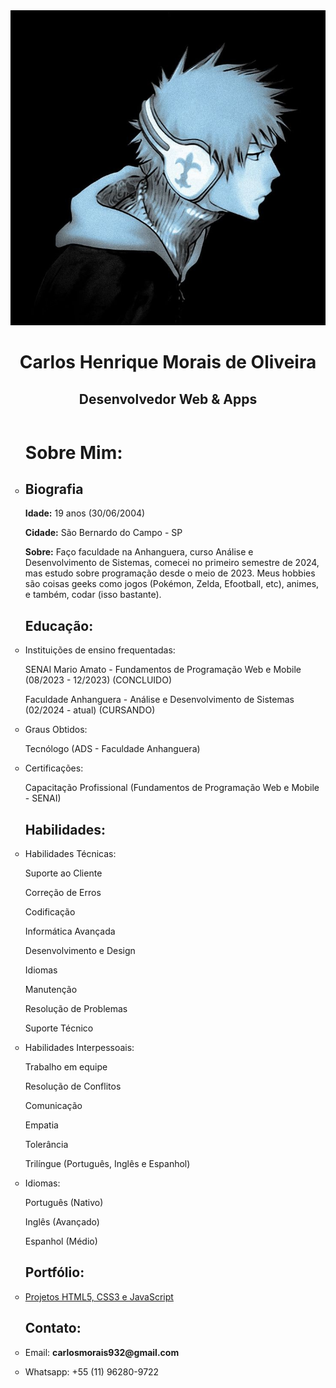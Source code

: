 <html lang="pt-br">
<head>
    <meta charset="UTF-8">
    <meta name="viewport" content="width=device-width, initial-scale=1.0">
    <title>Carlos Henrique - Portfólio</title>
    <link rel="stylesheet" href="css/style.css">
    <link rel="icon" type="image/ico" href="images/favicon.ico">
</head>
<body>
    <header>
        <img src="images/foto_perfil.jpg" alt="Foto de Perfil">
        <h1 class="head">Carlos Henrique Morais de Oliveira</h1>
            <h2 class="head">Desenvolvedor Web & Apps</h2>
    </header>
    <ul style="list-style-type:circle;">
        <h1>Sobre Mim:</h1>
            <li><h2>Biografia</h2>
            <p><strong>Idade:</strong> 19 anos (30/06/2004)</p>
            <p><strong>Cidade:</strong> São Bernardo do Campo - SP</p>
            <p><strong>Sobre:</strong> Faço faculdade na Anhanguera, curso Análise e Desenvolvimento de Sistemas, comecei no primeiro semestre de 2024, mas estudo sobre programação desde o meio de 2023. Meus hobbies são coisas geeks como jogos (Pokémon, Zelda, Efootball, etc), animes, e também, codar (isso bastante).</p></li>
        <h2>Educação:</h2>
            <li><p>Instituições de ensino frequentadas:
                <p>SENAI Mario Amato - Fundamentos de Programação Web e Mobile <br> (08/2023 - 12/2023) (CONCLUIDO)</p>
                <p>Faculdade Anhanguera - Análise e Desenvolvimento de Sistemas <br> (02/2024 - atual) (CURSANDO)</p>
            </p></li>
            <li><p>Graus Obtidos:</p> 
                <p>Tecnólogo (ADS - Faculdade Anhanguera)</p></li>
            <li><p>Certificações: 
                <p>Capacitação Profissional (Fundamentos de Programação Web e Mobile - SENAI)
            </p>
        <h2>Habilidades:</h2>
            <li><p>Habilidades Técnicas:
                <p>Suporte ao Cliente</p>
                <p>Correção de Erros</p>
                <p>Codificação</p>
                <p>Informática Avançada</p>
                <p>Desenvolvimento e Design</p>
                <p>Idiomas</p>
                <p>Manutenção</p>
                <p>Resolução de Problemas</p>
                <p>Suporte Técnico</p></p></li>
            <li><p>Habilidades Interpessoais: 
                <p>Trabalho em equipe</p>
                <p>Resolução de Conflitos</p>
                <p>Comunicação</p>
                <p>Empatia</p>
                <p>Tolerância</p>
                <p>Trilíngue (Português, Inglês e Espanhol)</p>
            </p></li>
            <li><p>Idiomas:
                <p>Português (Nativo)</p>
                <p>Inglês (Avançado)</p>
                <p>Espanhol (Médio)</p>
            </p></li>
        <h2>Portfólio:</h2>
            <li><p><a href="https://github.com/carloshenriquemorais" target="_blank">Projetos HTML5, CSS3 e JavaScript</a></p></li>
        <h2>Contato:</h2>
            <li><p>Email: <strong>carlosmorais932@gmail.com</strong></p></li>
            <li><p>Whatsapp: +55 (11) 96280-9722</p></li>

